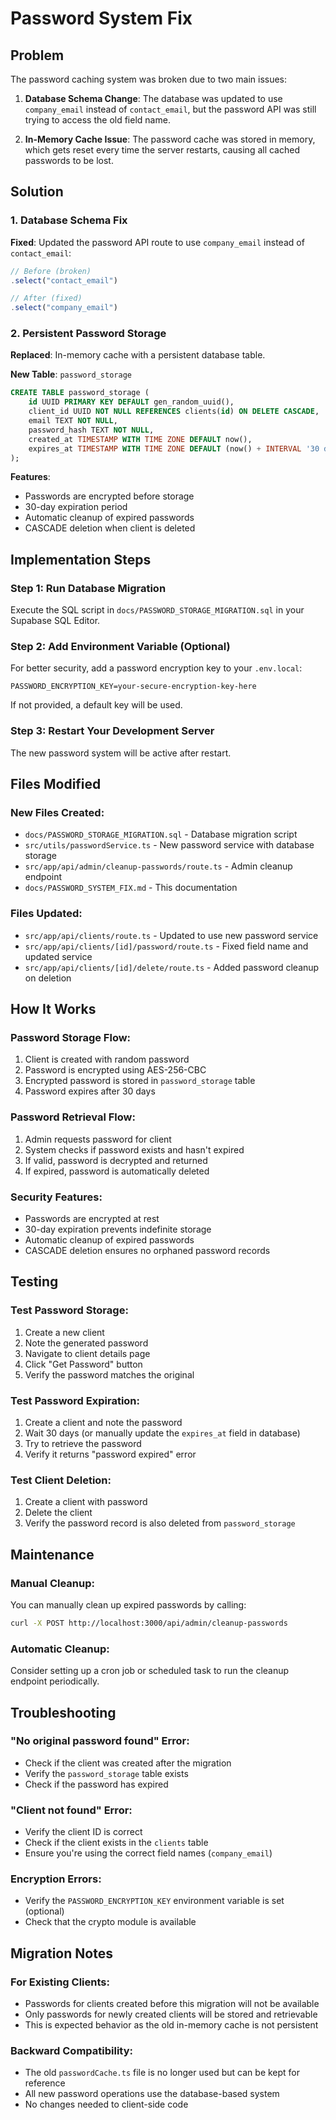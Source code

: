 # Password System Fix

## Problem

The password caching system was broken due to two main issues:

1. **Database Schema Change**: The database was updated to use `company_email` instead of `contact_email`, but the password API was still trying to access the old field name.

2. **In-Memory Cache Issue**: The password cache was stored in memory, which gets reset every time the server restarts, causing all cached passwords to be lost.

## Solution

### 1. Database Schema Fix

**Fixed**: Updated the password API route to use `company_email` instead of `contact_email`:

```typescript
// Before (broken)
.select("contact_email")

// After (fixed)
.select("company_email")
```

### 2. Persistent Password Storage

**Replaced**: In-memory cache with a persistent database table.

**New Table**: `password_storage`

```sql
CREATE TABLE password_storage (
    id UUID PRIMARY KEY DEFAULT gen_random_uuid(),
    client_id UUID NOT NULL REFERENCES clients(id) ON DELETE CASCADE,
    email TEXT NOT NULL,
    password_hash TEXT NOT NULL,
    created_at TIMESTAMP WITH TIME ZONE DEFAULT now(),
    expires_at TIMESTAMP WITH TIME ZONE DEFAULT (now() + INTERVAL '30 days')
);
```

**Features**:

- Passwords are encrypted before storage
- 30-day expiration period
- Automatic cleanup of expired passwords
- CASCADE deletion when client is deleted

## Implementation Steps

### Step 1: Run Database Migration

Execute the SQL script in `docs/PASSWORD_STORAGE_MIGRATION.sql` in your Supabase SQL Editor.

### Step 2: Add Environment Variable (Optional)

For better security, add a password encryption key to your `.env.local`:

```env
PASSWORD_ENCRYPTION_KEY=your-secure-encryption-key-here
```

If not provided, a default key will be used.

### Step 3: Restart Your Development Server

The new password system will be active after restart.

## Files Modified

### New Files Created:

- `docs/PASSWORD_STORAGE_MIGRATION.sql` - Database migration script
- `src/utils/passwordService.ts` - New password service with database storage
- `src/app/api/admin/cleanup-passwords/route.ts` - Admin cleanup endpoint
- `docs/PASSWORD_SYSTEM_FIX.md` - This documentation

### Files Updated:

- `src/app/api/clients/route.ts` - Updated to use new password service
- `src/app/api/clients/[id]/password/route.ts` - Fixed field name and updated service
- `src/app/api/clients/[id]/delete/route.ts` - Added password cleanup on deletion

## How It Works

### Password Storage Flow:

1. Client is created with random password
2. Password is encrypted using AES-256-CBC
3. Encrypted password is stored in `password_storage` table
4. Password expires after 30 days

### Password Retrieval Flow:

1. Admin requests password for client
2. System checks if password exists and hasn't expired
3. If valid, password is decrypted and returned
4. If expired, password is automatically deleted

### Security Features:

- Passwords are encrypted at rest
- 30-day expiration prevents indefinite storage
- Automatic cleanup of expired passwords
- CASCADE deletion ensures no orphaned password records

## Testing

### Test Password Storage:

1. Create a new client
2. Note the generated password
3. Navigate to client details page
4. Click "Get Password" button
5. Verify the password matches the original

### Test Password Expiration:

1. Create a client and note the password
2. Wait 30 days (or manually update the `expires_at` field in database)
3. Try to retrieve the password
4. Verify it returns "password expired" error

### Test Client Deletion:

1. Create a client with password
2. Delete the client
3. Verify the password record is also deleted from `password_storage`

## Maintenance

### Manual Cleanup:

You can manually clean up expired passwords by calling:

```bash
curl -X POST http://localhost:3000/api/admin/cleanup-passwords
```

### Automatic Cleanup:

Consider setting up a cron job or scheduled task to run the cleanup endpoint periodically.

## Troubleshooting

### "No original password found" Error:

- Check if the client was created after the migration
- Verify the `password_storage` table exists
- Check if the password has expired

### "Client not found" Error:

- Verify the client ID is correct
- Check if the client exists in the `clients` table
- Ensure you're using the correct field names (`company_email`)

### Encryption Errors:

- Verify the `PASSWORD_ENCRYPTION_KEY` environment variable is set (optional)
- Check that the crypto module is available

## Migration Notes

### For Existing Clients:

- Passwords for clients created before this migration will not be available
- Only passwords for newly created clients will be stored and retrievable
- This is expected behavior as the old in-memory cache is not persistent

### Backward Compatibility:

- The old `passwordCache.ts` file is no longer used but can be kept for reference
- All new password operations use the database-based system
- No changes needed to client-side code
